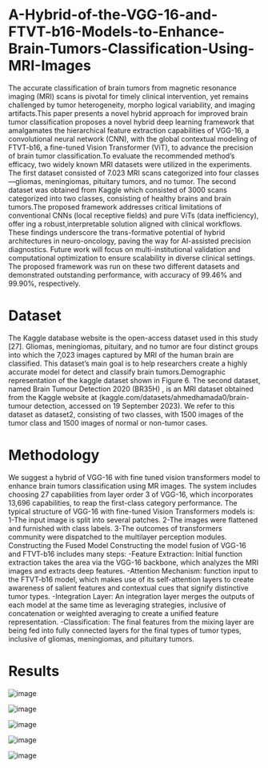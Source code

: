 # A-Hybrid-of-the-VGG-16-and-FTVT-b16-Models-to-Enhance-Brain-Tumors-Classification-Using-MRI-Images
The accurate classification of brain tumors from magnetic resonance imaging (MRI) scans
 is pivotal for timely clinical intervention, yet remains challenged by tumor heterogeneity, morpho
logical variability, and imaging artifacts.This paper presents a novel hybrid approach for improved
 brain tumor classification proposes a novel hybrid deep learning framework that amalgamates the
 hierarchical feature extraction capabilities of VGG-16, a convolutional neural network (CNN), with
 the global contextual modeling of FTVT-b16, a fine-tuned Vision Transformer (ViT), to advance
 the precision of brain tumor classification.To evaluate the recommended method’s efficacy, two
 widely known MRI datasets were utilized in the experiments. The first dataset consisted of 7.023
 MRI scans categorized into four classes—gliomas, meningiomas, pituitary tumors, and no tumor.
 The second dataset was obtained from Kaggle which consisted of 3000 scans categorized into two
 classes, consisting of healthy brains and brain tumors.The proposed framework addresses critical
 limitations of conventional CNNs (local receptive fields) and pure ViTs (data inefficiency), offer
ing a robust,interpretable solution aligned with clinical workflows. These findings underscore the
 trans-formative potential of hybrid architectures in neuro-oncology, paving the way for AI-assisted
 precision diagnostics. Future work will focus on multi-institutional validation and computational
 optimization to ensure scalability in diverse clinical settings. The proposed framework was run on
 these two different datasets and demonstrated outstanding performance, with accuracy of 99.46% 
 and 99.90%, respectively.

# Dataset

  The Kaggle database website is the
 open-access dataset used in this study [27]. Gliomas, meningiomas, pituitary, and no tumor
 are four distinct groups into which the 7,023 images captured by MRI of the human brain
 are classified. This dataset’s main goal is to help researchers create a highly accurate model
 for detect and classify brain tumors.Demographic representation of the kaggle dataset
 shown in Figure 6.
 The second dataset, named Brain Tumour Detection 2020 (BR35H) , is an MRI dataset
 obtained from the Kaggle website at (kaggle.com/datasets/ahmedhamada0/brain-tumour
 detection, accessed on 19 September 2023). We refer to this dataset as dataset2, consisting of
 two classes, with 1500 images of the tumor class and 1500 images of normal or non-tumor
 cases.
 
# Methodology

 We suggest a hybrid of VGG-16 with fine tuned vision transformers model to enhance brain tumors classification using MR images. The system includes choosing 27 capabilities from layer order 3 of VGG-16, which incorporates 13,696 capabilities, to reap the first-class category performance. The typical structure of VGG-16 with fine-tuned Vision Transformers models is: 
1-The input image is split into several patches.
2-The images were flattened and furnished with class labels.
3-The outcomes of transformers community were dispatched to the multilayer perception modules. 
Constructing the Fused Model Constructing the model fusion of VGG-16 and FTVT-b16 includes many steps:
-Feature Extraction: Initial function extraction takes the area via the VGG-16 backbone, which analyzes the MRI images and extracts deep features.
-Attention Mechanism: function input to the FTVT-b16 model, which makes use of its self-attention layers to create awareness of salient features and contextual cues that signify distinctive tumor types.
-Integration Layer: An integration layer merges the outputs of each model at the same time as leveraging strategies, inclusive of concatenation or weighted averaging to create a unified feature representation.
-Classification: The final features from the mixing layer are being fed into fully connected layers for the final types of tumor types, inclusive of gliomas, meningiomas, and pituitary tumors.

# Results
![image](https://github.com/user-attachments/assets/73b190e5-a5d9-49cc-81e1-e5fe80d5dc65)

![image](https://github.com/user-attachments/assets/3b3a3c8a-8f62-401e-acbd-c0ad026ca80a)

![image](https://github.com/user-attachments/assets/782c3451-6a60-483b-af7e-ed6aee6f6bf1)

![image](https://github.com/user-attachments/assets/f175ffae-46bc-47a7-b042-e631a08d5870)

![image](https://github.com/user-attachments/assets/20e83ef4-5f15-46ae-9e58-41e76da58368)





